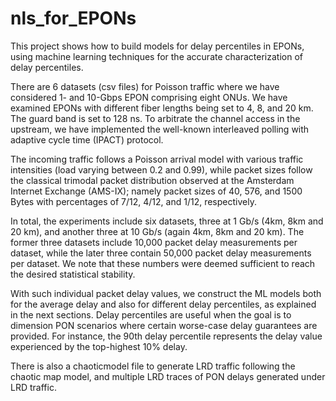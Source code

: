 # nls_for_EPONs
This project shows how to build models for delay percentiles in EPONs, using machine learning techniques 
for the accurate characterization of delay percentiles.

There are 6 datasets (csv files) for Poisson traffic where we have considered 1- and 10-Gbps EPON comprising eight ONUs. 
We have examined EPONs with different fiber lengths being set to 4, 8, and 20 km. 
The guard band is set to 128 ns. 
To arbitrate the channel access in the upstream, we have implemented the well-known interleaved 
polling with adaptive cycle time (IPACT) protocol. 

The incoming traffic follows a Poisson arrival model with various traffic intensities 
(load varying between 0.2 and 0.99), while packet sizes follow the classical trimodal 
packet distribution observed at the  Amsterdam Internet Exchange (AMS-IX); namely 
packet sizes of 40, 576, and 1500 Bytes with percentages of 7/12, 4/12, and 1/12, respectively. 

In total, the experiments include six datasets, three at 1 Gb/s (4km, 8km and 20 km), and 
another three at 10 Gb/s (again 4km, 8km and 20 km). The former three datasets 
include 10,000 packet delay measurements per dataset, while the later three contain 50,000 packet delay 
measurements per dataset. We note that these numbers were deemed sufficient to reach the desired statistical stability.

With such individual packet delay values, we construct the ML models both for the average delay and also 
for different delay percentiles, as explained in the next sections. Delay percentiles are useful when the 
goal is to dimension PON scenarios where certain worse-case delay guarantees are provided. For instance, 
the 90th delay percentile represents the delay value experienced by the top-highest 10% delay.

There is also a chaoticmodel file to generate LRD traffic following the chaotic map model, and multiple LRD traces of PON delays generated under LRD traffic.

